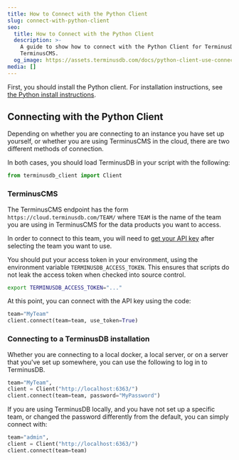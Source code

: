 ```yaml
---
title: How to Connect with the Python Client
slug: connect-with-python-client
seo:
  title: How to Connect with the Python Client
  description: >-
    A guide to show how to connect with the Python Client for TerminusDB and
    TerminusCMS.
  og_image: https://assets.terminusdb.com/docs/python-client-use-connect.png
media: []
---
```


First, you should install the Python client. For installation instructions, see [the Python install instructions](/docs/install-the-python-client/).

## Connecting with the Python Client

Depending on whether you are connecting to an instance you have set up yourself, or whether you are using TerminusCMS in the cloud, there are two different methods of connection.

In both cases, you should load TerminusDB in your script with the following:

```python
from terminusdb_client import Client
```

### TerminusCMS

The TerminusCMS endpoint has the form `https://cloud.terminusdb.com/TEAM/` where `TEAM` is the name of the team you are using in TerminusCMS for the data products you want to access.

In order to connect to this team, you will need to [get your API key](/docs/how-to-connect-terminuscms/) after selecting the team you want to use.

You should put your access token in your environment, using the environment variable `TERMINUSDB_ACCESS_TOKEN`. This ensures that scripts do not leak the access token when checked into source control.

```bash
export TERMINUSDB_ACCESS_TOKEN="..."
```

At this point, you can connect with the API key using the code:

```python
team="MyTeam"
client.connect(team=team, use_token=True)
```

### Connecting to a TerminusDB installation

Whether you are connecting to a local docker, a local server, or on a server that you've set up somewhere, you can use the following to log in to TerminusDB.

```python
team="MyTeam",
client = Client("http://localhost:6363/")
client.connect(team=team, password="MyPassword")
```

If you are using TerminusDB locally, and you have not set up a specific team, or changed the password differently from the default, you can simply connect with:

```python
team="admin",
client = Client("http://localhost:6363/")
client.connect(team=team)
```